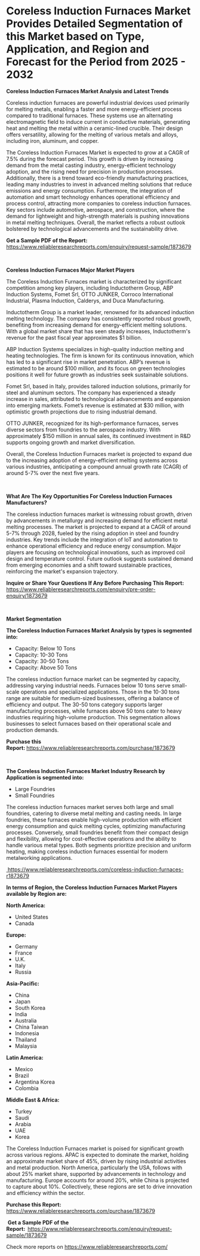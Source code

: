 <p><h1>Coreless Induction Furnaces Market Provides Detailed Segmentation of this Market based on Type, Application, and Region and Forecast for the Period from 2025 - 2032</h1></p><p><strong>Coreless Induction Furnaces Market Analysis and Latest Trends</strong></p>
<p><p>Coreless induction furnaces are powerful industrial devices used primarily for melting metals, enabling a faster and more energy-efficient process compared to traditional furnaces. These systems use an alternating electromagnetic field to induce current in conductive materials, generating heat and melting the metal within a ceramic-lined crucible. Their design offers versatility, allowing for the melting of various metals and alloys, including iron, aluminum, and copper.</p><p>The Coreless Induction Furnaces Market is expected to grow at a CAGR of 7.5% during the forecast period. This growth is driven by increasing demand from the metal casting industry, energy-efficient technology adoption, and the rising need for precision in production processes. Additionally, there is a trend toward eco-friendly manufacturing practices, leading many industries to invest in advanced melting solutions that reduce emissions and energy consumption. Furthermore, the integration of automation and smart technology enhances operational efficiency and process control, attracting more companies to coreless induction furnaces. Key sectors include automotive, aerospace, and construction, where the demand for lightweight and high-strength materials is pushing innovations in metal melting techniques. Overall, the market reflects a robust outlook bolstered by technological advancements and the sustainability drive.</p></p>
<p><strong>Get a Sample PDF of the Report:&nbsp;</strong> <a href="https://www.reliableresearchreports.com/enquiry/request-sample/1873679?utm_campaign=2215&utm_medium=2&utm_source=Github&utm_content=ia&utm_term=08042025&utm_id=coreless-induction-furnaces">https://www.reliableresearchreports.com/enquiry/request-sample/1873679</a></p>
<p>&nbsp;</p>
<p><strong>Coreless Induction Furnaces Major Market Players</strong></p>
<p><p>The Coreless Induction Furnaces market is characterized by significant competition among key players, including Inductotherm Group, ABP Induction Systems, Fomet Srl, OTTO JUNKER, Corroco International Industrial, Plasma Induction, Calderys, and Duca Manufacturing. </p><p>Inductotherm Group is a market leader, renowned for its advanced induction melting technology. The company has consistently reported robust growth, benefiting from increasing demand for energy-efficient melting solutions. With a global market share that has seen steady increases, Inductotherm's revenue for the past fiscal year approximates $1 billion.</p><p>ABP Induction Systems specializes in high-quality induction melting and heating technologies. The firm is known for its continuous innovation, which has led to a significant rise in market penetration. ABP’s revenue is estimated to be around $100 million, and its focus on green technologies positions it well for future growth as industries seek sustainable solutions.</p><p>Fomet Srl, based in Italy, provides tailored induction solutions, primarily for steel and aluminum sectors. The company has experienced a steady increase in sales, attributed to technological advancements and expansion into emerging markets. Fomet’s revenue is estimated at $30 million, with optimistic growth projections due to rising industrial demand.</p><p>OTTO JUNKER, recognized for its high-performance furnaces, serves diverse sectors from foundries to the aerospace industry. With approximately $150 million in annual sales, its continued investment in R&D supports ongoing growth and market diversification.</p><p>Overall, the Coreless Induction Furnaces market is projected to expand due to the increasing adoption of energy-efficient melting systems across various industries, anticipating a compound annual growth rate (CAGR) of around 5-7% over the next five years.</p></p>
<p>&nbsp;</p>
<p><strong>What Are The Key Opportunities For Coreless Induction Furnaces Manufacturers?</strong></p>
<p><p>The coreless induction furnaces market is witnessing robust growth, driven by advancements in metallurgy and increasing demand for efficient metal melting processes. The market is projected to expand at a CAGR of around 5-7% through 2028, fueled by the rising adoption in steel and foundry industries. Key trends include the integration of IoT and automation to enhance operational efficiency and reduce energy consumption. Major players are focusing on technological innovations, such as improved coil design and temperature control. Future outlook suggests sustained demand from emerging economies and a shift toward sustainable practices, reinforcing the market's expansion trajectory.</p></p>
<p><strong>Inquire or Share Your Questions If Any Before Purchasing This Report:</strong> <a href="https://www.reliableresearchreports.com/enquiry/pre-order-enquiry/1873679?utm_campaign=2215&utm_medium=2&utm_source=Github&utm_content=ia&utm_term=08042025&utm_id=coreless-induction-furnaces">https://www.reliableresearchreports.com/enquiry/pre-order-enquiry/1873679</a></p>
<p>&nbsp;</p>
<p><strong>Market Segmentation</strong></p>
<p><strong>The Coreless Induction Furnaces Market Analysis by types is segmented into:</strong></p>
<p><ul><li>Capacity: Below 10 Tons</li><li>Capacity: 10-30 Tons</li><li>Capacity: 30-50 Tons</li><li>Capacity: Above 50 Tons</li></ul></p>
<p><p>The coreless induction furnace market can be segmented by capacity, addressing varying industrial needs. Furnaces below 10 tons serve small-scale operations and specialized applications. Those in the 10-30 tons range are suitable for medium-sized businesses, offering a balance of efficiency and output. The 30-50 tons category supports larger manufacturing processes, while furnaces above 50 tons cater to heavy industries requiring high-volume production. This segmentation allows businesses to select furnaces based on their operational scale and production demands.</p></p>
<p><strong>Purchase this Report:&nbsp;</strong><a href="https://www.reliableresearchreports.com/purchase/1873679?utm_campaign=2215&utm_medium=2&utm_source=Github&utm_content=ia&utm_term=08042025&utm_id=coreless-induction-furnaces">https://www.reliableresearchreports.com/purchase/1873679</a></p>
<p>&nbsp;</p>
<p><strong>The Coreless Induction Furnaces Market Industry Research by Application is segmented into:</strong></p>
<p><ul><li>Large Foundries</li><li>Small Foundries</li></ul></p>
<p><p>The coreless induction furnaces market serves both large and small foundries, catering to diverse metal melting and casting needs. In large foundries, these furnaces enable high-volume production with efficient energy consumption and quick melting cycles, optimizing manufacturing processes. Conversely, small foundries benefit from their compact design and flexibility, allowing for cost-effective operations and the ability to handle various metal types. Both segments prioritize precision and uniform heating, making coreless induction furnaces essential for modern metalworking applications.</p></p>
<p><a href="https://www.reliableresearchreports.com/coreless-induction-furnaces-r1873679?utm_campaign=2215&utm_medium=2&utm_source=Github&utm_content=ia&utm_term=08042025&utm_id=coreless-induction-furnaces">&nbsp;https://www.reliableresearchreports.com/coreless-induction-furnaces-r1873679</a></p>
<p><strong>In terms of Region, the Coreless Induction Furnaces Market Players available by Region are:</strong></p>
<p>
    <p> <strong> North America: </strong>
        <ul>
            <li>United States</li>
            <li>Canada</li>
        </ul>
        </p> 
    <p> <strong> Europe: </strong>
        <ul>
            <li>Germany</li>
            <li>France</li>
            <li>U.K.</li>
            <li>Italy</li>
            <li>Russia</li>
        </ul>
        </p> 
    <p> <strong> Asia-Pacific: </strong>
        <ul>
            <li>China</li>
            <li>Japan</li>
            <li>South Korea</li>
            <li>India</li>
            <li>Australia</li>
            <li>China Taiwan</li>
            <li>Indonesia</li>
            <li>Thailand</li>
            <li>Malaysia</li>
        </ul>
        </p> 
    <p> <strong> Latin America: </strong>
        <ul>
            <li>Mexico</li>
            <li>Brazil</li>
            <li>Argentina Korea</li>
            <li>Colombia</li>
        </ul>
        </p> 
    <p> <strong> Middle East & Africa: </strong>
        <ul>
            <li>Turkey</li>
            <li>Saudi</li>
            <li>Arabia</li>
            <li>UAE</li>
            <li>Korea</li>
        </ul>
    </p>
    </p>
<p><p>The Coreless Induction Furnaces market is poised for significant growth across various regions. APAC is expected to dominate the market, holding an approximate market share of 45%, driven by rising industrial activities and metal production. North America, particularly the USA, follows with about 25% market share, supported by advancements in technology and manufacturing. Europe accounts for around 20%, while China is projected to capture about 10%. Collectively, these regions are set to drive innovation and efficiency within the sector.</p></p>
<p><strong>Purchase this Report: </strong><a href="https://www.reliableresearchreports.com/purchase/1873679?utm_campaign=2215&utm_medium=2&utm_source=Github&utm_content=ia&utm_term=08042025&utm_id=coreless-induction-furnaces">https://www.reliableresearchreports.com/purchase/1873679</a></p>
<p>&nbsp;<strong>Get a Sample PDF of the Report:&nbsp;&nbsp;</strong><a href="https://www.reliableresearchreports.com/enquiry/request-sample/1873679?utm_campaign=2215&utm_medium=2&utm_source=Github&utm_content=ia&utm_term=08042025&utm_id=coreless-induction-furnaces">https://www.reliableresearchreports.com/enquiry/request-sample/1873679</a></p>
<p><strong></strong></p>
<p>Check more reports on <a href="https://www.reliableresearchreports.com/?utm_campaign=2215&utm_medium=2&utm_source=Github&utm_content=ia&utm_term=08042025&utm_id=coreless-induction-furnaces">https://www.reliableresearchreports.com/</a></p>